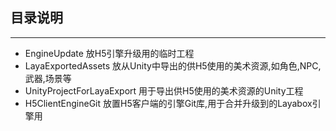 ## 目录说明  
-----  
* EngineUpdate 放H5引擎升级用的临时工程  
* LayaExportedAssets 放从Unity中导出的供H5使用的美术资源,如角色,NPC,武器,场景等  
* UnityProjectForLayaExport 用于导出供H5使用的美术资源的Unity工程  
* H5ClientEngineGit 放置H5客户端的引擎Git库,用于合并升级到的Layabox引擎用